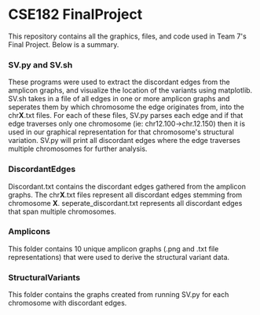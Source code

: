 # CSE182 FinalProject

This repository contains all the graphics, files, and code used in Team 7's Final Project. Below is a summary.

### SV.py and SV.sh

These programs were used to extract the discordant edges from the amplicon graphs, and visualize the location of the variants using matplotlib. SV.sh takes in a file of all edges in one or more amplicon graphs and seperates them by which chromosome the edge originates from, into the chr**X**.txt files. For each of these files, SV.py parses each edge and if that edge traverses only one chromosome (ie: chr12.100->chr.12.150) then it is used in our graphical representation for that chromosome's structural variation. SV.py will print all discordant edges where the edge traverses multiple chromosomes for further analysis.

### DiscordantEdges

Discordant.txt contains the discordant edges gathered from the amplicon graphs. The chr**X**.txt files represent all discordant edges stemming from chromosome **X**. seperate_discordant.txt represents all discordant edges that span multiple chromosomes.

### Amplicons

This folder contains 10 unique amplicon graphs (.png and .txt file representations) that were used to derive the structural variant data.

### StructuralVariants

This folder contains the graphs created from running SV.py for each chromosome with discordant edges.
